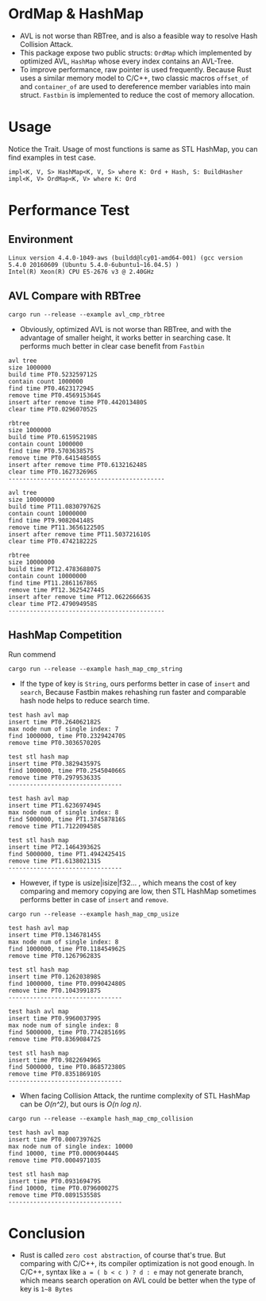 # OrdMap & HashMap
* AVL is not worse than RBTree, and is also a feasible way to resolve Hash Collision Attack.
* This package expose two public structs: `OrdMap` which implemented by optimized AVL, `HashMap` whose every index contains an AVL-Tree.
* To improve performance, raw pointer is used frequently. Because Rust uses a similar memory model to C/C++, two classic macros
`offset_of` and `container_of` are used to dereference member variables into main struct.
`Fastbin` is implemented to reduce the cost of memory allocation.
# Usage
Notice the Trait. Usage of most functions is same as STL HashMap, you can find examples in test case. 
```
impl<K, V, S> HashMap<K, V, S> where K: Ord + Hash, S: BuildHasher
impl<K, V> OrdMap<K, V> where K: Ord
```
# Performance Test
## Environment
```
Linux version 4.4.0-1049-aws (buildd@lcy01-amd64-001) (gcc version 5.4.0 20160609 (Ubuntu 5.4.0-6ubuntu1~16.04.5) )
Intel(R) Xeon(R) CPU E5-2676 v3 @ 2.40GHz
```
## AVL Compare with RBTree
```
cargo run --release --example avl_cmp_rbtree
```
* Obviously, optimized AVL is not worse than RBTree, and with the advantage of smaller height, it works better in searching case.
It performs much better in clear case benefit from `Fastbin`
```
avl tree
size 1000000
build time PT0.523259712S 
contain count 1000000
find time PT0.462317294S 
remove time PT0.456915364S 
insert after remove time PT0.442013480S 
clear time PT0.029607052S 

rbtree
size 1000000
build time PT0.615952198S 
contain count 1000000
find time PT0.570363857S 
remove time PT0.641548505S 
insert after remove time PT0.613216248S 
clear time PT0.162732696S 
--------------------------------------------

avl tree
size 10000000
build time PT11.083079762S 
contain count 10000000
find time PT9.908204148S 
remove time PT11.365612250S 
insert after remove time PT11.503721610S 
clear time PT0.474218222S 

rbtree
size 10000000
build time PT12.478368807S 
contain count 10000000
find time PT11.286116786S 
remove time PT12.362542744S 
insert after remove time PT12.062266663S 
clear time PT2.479094958S 
--------------------------------------------
```
## HashMap Competition
Run commend
```
cargo run --release --example hash_map_cmp_string
```
* If the type of key is `String`, ours performs better in case of `insert` and `search`, Because Fastbin makes rehashing
run faster and comparable hash node helps to reduce search time.
```
test hash avl map
insert time PT0.264062182S
max node num of single index: 7
find 1000000, time PT0.232942470S
remove time PT0.303657020S

test stl hash map
insert time PT0.382943597S
find 1000000, time PT0.254504066S
remove time PT0.297953633S
--------------------------------

test hash avl map
insert time PT1.623697494S
max node num of single index: 8
find 5000000, time PT1.374587816S
remove time PT1.712209458S

test stl hash map
insert time PT2.146439362S
find 5000000, time PT1.494242541S
remove time PT1.613802131S
--------------------------------
```
* However, if type is usize|isize|f32... , which means the cost of key comparing and memory copying are low, then 
STL HashMap sometimes performs better in case of `insert` and `remove`.
```
cargo run --release --example hash_map_cmp_usize
```
```
test hash avl map
insert time PT0.134678145S
max node num of single index: 8
find 1000000, time PT0.118454962S
remove time PT0.126796283S

test stl hash map
insert time PT0.126203898S
find 1000000, time PT0.099042480S
remove time PT0.104399187S
--------------------------------

test hash avl map
insert time PT0.996003799S
max node num of single index: 8
find 5000000, time PT0.774285169S
remove time PT0.836908472S

test stl hash map
insert time PT0.982269496S
find 5000000, time PT0.868572380S
remove time PT0.835186910S
--------------------------------
```
* When facing Collision Attack, the runtime complexity of STL HashMap can be _O(n^2)_, but ours is _O(n log n)_.
```
cargo run --release --example hash_map_cmp_collision
```
```
test hash avl map
insert time PT0.000739762S
max node num of single index: 10000
find 10000, time PT0.000690444S
remove time PT0.000497103S

test stl hash map
insert time PT0.093169479S
find 10000, time PT0.079600027S
remove time PT0.089153558S
--------------------------------
```
# Conclusion
* Rust is called `zero cost abstraction`, of course that's true. But comparing with C/C++, its compiler optimization is not good enough. 
In C/C++, syntax like `a = ( b < c ) ? d : e` may not generate branch, which means search operation on AVL could be better 
when the type of key is `1~8 Bytes`